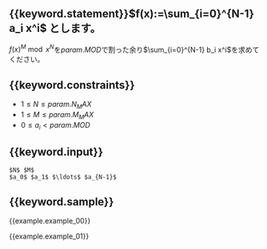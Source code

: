 ## {{keyword.statement}}$f(x):=\sum_{i=0}^{N-1} a_i x^i$ とします。
$f(x)^M \bmod x^{N}$を${{param.MOD}}$で割った余り$\sum_{i=0}^{N-1} b_i x^i$を求めてください。

## {{keyword.constraints}}

- $1 \leq N \leq {{param.N_MAX}}$
- $1 \leq M \leq {{param.M_MAX}}$
- $0 \leq a_i < {{param.MOD}}$

## {{keyword.input}}

```
$N$ $M$
$a_0$ $a_1$ $\ldots$ $a_{N-1}$
```

## {{keyword.sample}}

{{example.example_00}}

{{example.example_01}}
